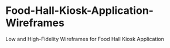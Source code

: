 # Food-Hall-Kiosk-Application-Wireframes
Low and High-Fidelity Wireframes for Food Hall Kiosk Application
